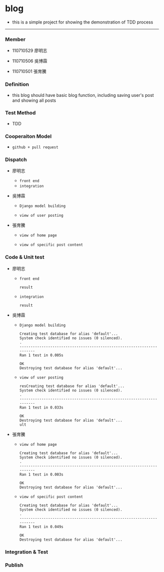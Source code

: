 # blog

- this is a simple project for showing the demonstration of TDD process

---

### Member

- 110710529 廖明志

- 110710506 吳博霖

* 110710501 張育騰

### Definition

- this blog should have basic blog function, including saving user's post and showing all posts

### Test Method

- TDD

### Cooperaiton Model

- `github + pull request`

### Dispatch

- 廖明志

  - `front end`

  * `integration`

- 吳博霖

  - `Django model building`

  - `view of user posting`

- 張育騰

  - `view of home page`

  - `view of specific post content`

### Code & Unit test

- 廖明志

  - `front end`

    ```
    result
    ```

  * `integration`

    ```
    result
    ```

- 吳博霖

  - `Django model building`

    ```
    Creating test database for alias 'default'...
    System check identified no issues (0 silenced).
    .
    ----------------------------------------------------------------------
    Ran 1 test in 0.005s

    OK
    Destroying test database for alias 'default'...

    ```

  - `view of user posting`

    ```
    resCreating test database for alias 'default'...
    System check identified no issues (0 silenced).
    .
    ----------------------------------------------------------------------
    Ran 1 test in 0.033s

    OK
    Destroying test database for alias 'default'...
    ult
    ```

- 張育騰

  - `view of home page`

    ```
    Creating test database for alias 'default'...
    System check identified no issues (0 silenced).
    .
    ----------------------------------------------------------------------
    Ran 1 test in 0.003s

    OK
    Destroying test database for alias 'default'...

    ```

  - `view of specific post content`

    ```
    Creating test database for alias 'default'...
    System check identified no issues (0 silenced).
    .
    ----------------------------------------------------------------------
    Ran 1 test in 0.049s

    OK
    Destroying test database for alias 'default'...
    ```

### Integration & Test

### Publish
